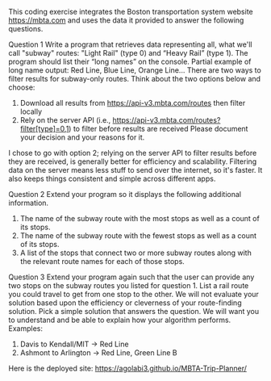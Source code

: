 This coding exercise integrates the Boston transportation system website https://mbta.com and uses the data it provided to answer the following questions. 

Question 1 
Write a program that retrieves data representing all, what we'll call "subway" routes: "Light Rail" (type 0) and “Heavy Rail” (type 1). The program should list their “long names” on the console. Partial example of long name output: Red Line, Blue Line, Orange Line... There are two ways to filter results for subway-only routes. Think about the two options below and choose: 
1. Download all results from https://api-v3.mbta.com/routes then filter locally 
2. Rely on the server API (i.e., https://api-v3.mbta.com/routes?filter[type]=0,1) to filter before results are received Please document your decision and your reasons for it.

I chose to go with option 2; relying on the server API to filter results before they are received, is generally better for efficiency and scalability. Filtering data on the server means less stuff to send over the internet, so it's faster. It also keeps things consistent and simple across different apps.

Question 2 
Extend your program so it displays the following additional information. 
1. The name of the subway route with the most stops as well as a count of its stops. 
2. The name of the subway route with the fewest stops as well as a count of its stops. 
3. A list of the stops that connect two or more subway routes along with the relevant route names for each of those stops. 

Question 3 
Extend your program again such that the user can provide any two stops on the subway routes you listed for question 1. 
List a rail route you could travel to get from one stop to the other. We will not evaluate your solution based upon the efficiency or cleverness of your route-finding solution. Pick a simple solution that answers the question. We will want you to understand and be able to explain how your algorithm performs. Examples: 
1. Davis to Kendall/MIT -> Red Line 
2. Ashmont to Arlington -> Red Line, Green Line B

Here is the deployed site: https://agolabi3.github.io/MBTA-Trip-Planner/
